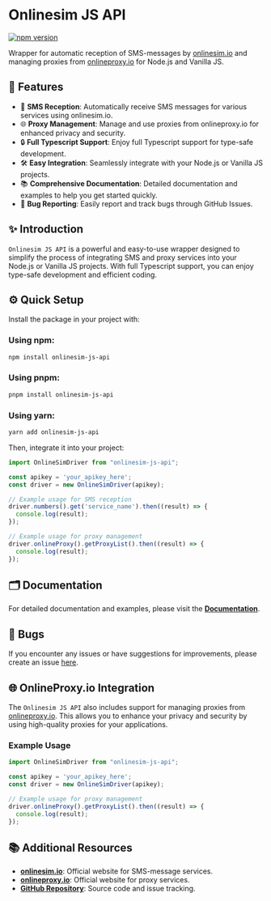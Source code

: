 # Onlinesim JS API

[![npm version](https://badge.fury.io/js/onlinesim-js-api.svg)](https://badge.fury.io/js/onlinesim-js-api)

Wrapper for automatic reception of SMS-messages by [onlinesim.io](https://onlinesim.io) and managing proxies from [onlineproxy.io](https://onlineproxy.io) for Node.js and Vanilla JS.

## 🌟 Features

- 📱 **SMS Reception**: Automatically receive SMS messages for various services using onlinesim.io.
- 🌐 **Proxy Management**: Manage and use proxies from onlineproxy.io for enhanced privacy and security.
- 🔒 **Full Typescript Support**: Enjoy full Typescript support for type-safe development.
- 🛠️ **Easy Integration**: Seamlessly integrate with your Node.js or Vanilla JS projects.
- 📚 **Comprehensive Documentation**: Detailed documentation and examples to help you get started quickly.
- 🐞 **Bug Reporting**: Easily report and track bugs through GitHub Issues.

## ✨ Introduction

`Onlinesim JS API` is a powerful and easy-to-use wrapper designed to simplify the process of integrating SMS and proxy services into your Node.js or Vanilla JS projects. With full Typescript support, you can enjoy type-safe development and efficient coding.

## ⚙️ Quick Setup

Install the package in your project with:

### Using npm:
```bash
npm install onlinesim-js-api
```

### Using pnpm:
```bash
pnpm install onlinesim-js-api
```

### Using yarn:
```bash
yarn add onlinesim-js-api
```

Then, integrate it into your project:

```js
import OnlineSimDriver from "onlinesim-js-api";

const apikey = 'your_apikey_here';
const driver = new OnlineSimDriver(apikey);

// Example usage for SMS reception
driver.numbers().get('service_name').then((result) => {
  console.log(result);
});

// Example usage for proxy management
driver.onlineProxy().getProxyList().then((result) => {
  console.log(result);
});
```

## 🗂 Documentation

For detailed documentation and examples, please visit the **[Documentation](https://s00d.github.io/onlinesim-js-api/)**.

## 🐞 Bugs

If you encounter any issues or have suggestions for improvements, please create an issue [here](https://github.com/s00d/onlinesim-js-api/issues).

## 🌐 OnlineProxy.io Integration

The `Onlinesim JS API` also includes support for managing proxies from [onlineproxy.io](https://onlineproxy.io). This allows you to enhance your privacy and security by using high-quality proxies for your applications.

### Example Usage

```js
import OnlineSimDriver from "onlinesim-js-api";

const apikey = 'your_apikey_here';
const driver = new OnlineSimDriver(apikey);

// Example usage for proxy management
driver.onlineProxy().getProxyList().then((result) => {
  console.log(result);
});
```

## 📚 Additional Resources

- **[onlinesim.io](https://onlinesim.io)**: Official website for SMS-message services.
- **[onlineproxy.io](https://onlineproxy.io)**: Official website for proxy services.
- **[GitHub Repository](https://github.com/s00d/onlinesim-js-api)**: Source code and issue tracking.
